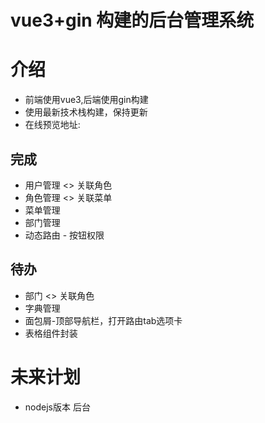 # vue3+gin 构建的后台管理系统

# 介绍

- 前端使用vue3,后端使用gin构建
- 使用最新技术栈构建，保持更新
- 在线预览地址:

## 完成
- 用户管理  <> 关联角色
- 角色管理  <> 关联菜单
- 菜单管理  
- 部门管理
- 动态路由 - 按钮权限
## 待办

- 部门 <> 关联角色
- 字典管理
- 面包屑-顶部导航栏，打开路由tab选项卡
- 表格组件封装

# 未来计划

- nodejs版本 后台

